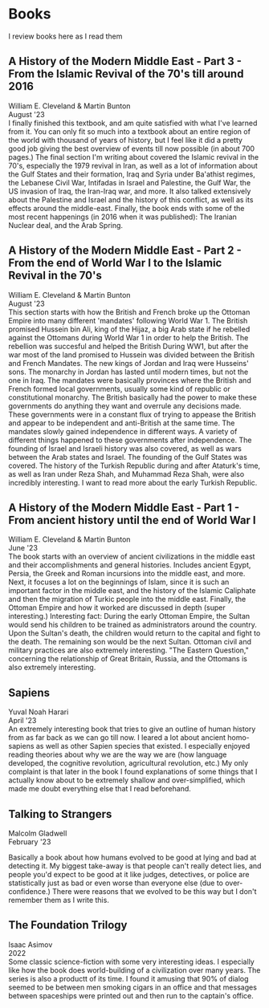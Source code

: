 # Books
I review books here as I read them

## A History of the Modern Middle East - Part 3 -  From the Islamic Revival of the 70's till around 2016
William E. Cleveland & Martin Bunton <br>
August '23 <br>
I finally finished this textbook, and am quite satisfied with what I've learned from it. You can only fit so much into a textbook about an entire region of the world with thousand of years of history, but I feel like it did a pretty good job giving the best overview of events till now possible (in about 700 pages.) The final section I'm writing about covered the Islamic revival in the 70's, especially the 1979 revival in Iran, as well as a lot of information about the Gulf States and their formation, Iraq and Syria under Ba'athist regimes, the Lebanese Civil War, Intifadas in Israel and Palestine, the Gulf War, the US invasion of Iraq, the Iran-Iraq war, and more. It also talked extensively about the Palestine and Israel and the history of this conflict, as well as its effects around the middle-east. Finally, the book ends with some of the most recent happenings (in 2016 when it was published): The Iranian Nuclear deal, and the Arab Spring. 

## A History of the Modern Middle East - Part 2 - From the end of World War I to the Islamic Revival in the 70's
William E. Cleveland & Martin Bunton <br>
August '23 <br>
This section starts with how the British and French broke up the Ottoman Empire into many different 'mandates' following World War 1. The British promised Hussein bin Ali, king of the Hijaz, a big Arab state if he rebelled against the Ottomans during World War 1 in order to help the British. The rebellion was succesful and helped the British During WW1, but after the war most of the land promised to Hussein was divided between the British and French Mandates. The new kings of Jordan and Iraq were Husseins' sons. The monarchy in Jordan has lasted until modern times, but not the one in Iraq. The mandates were basically provinces where the British and French formed local governments, usually some kind of republic or constitutional monarchy. The British basically had the power to make these governments do anything they want and overrule any decisions made. These governments were in a constant flux of trying to appease the British and appear to be independent and anti-British at the same time. The mandates slowly gained independence in different ways. A variety of different things happened to these governments after independence. The founding of Israel and Israeli history was also covered, as well as wars between the Arab states and Israel. The founding of the Gulf States was covered. The history of the Turkish Republic during and after Ataturk's time, as well as Iran under Reza Shah, and Muhammad Reza Shah, were also incredibly interesting. I want to read more about the early Turkish Republic.

## A History of the Modern Middle East - Part 1 - From ancient history until the end of World War I
William E. Cleveland & Martin Bunton <br>
June '23 <br>
The book starts with an overview of ancient civilizations in the middle east and their accomplishments and general histories. Includes ancient Egypt, Persia, the Greek and Roman incursions into the middle east, and more. Next, it focuses a lot on the beginnings of Islam, since it is such an important factor in the middle east, and the history of the Islamic Caliphate and then the migration of Turkic people into the middle east. Finally, the Ottoman Empire and how it worked are discussed in depth (super interesting.) Interesting fact: During the early Ottoman Empire, the Sultan would send his children to be trained as administrators around the country. Upon the Sultan's death, the children would return to the capital and fight to the death. The remaining son would be the next Sultan. Ottoman civil and military practices are also extremely interesting. "The Eastern Question," concerning the relationship of Great Britain, Russia, and the Ottomans is also extremely interesting. 

## Sapiens
Yuval Noah Harari <br>
April '23 <br>
An extremely interesting book that tries to give an outline of human history from as far back as we can go till now. I leared a lot about ancient homo-sapiens as well as other Sapien species that existed. I especially enjoyed reading theories about why we are the way we are (how language developed, the cognitive revolution, agricultural revolution, etc.) My only complaint is that later in the book I found explanations of some things that I actually know about to be extremely shallow and over-simplified, which made me doubt everything else that I read beforehand.

## Talking to Strangers
Malcolm Gladwell <br>
February '23 <br>

Basically a book about how humans evolved to be good at lying and bad at detecting it. My biggest take-away is that people can't really detect lies, and people you'd expect to be good at it like judges, detectives, or police are statistically just as bad or even worse than everyone else (due to over-confidence.) There were reasons that we evolved to be this way but I don't remember them as I write this.

## The Foundation Trilogy
Isaac Asimov <br>
2022 <br>
Some classic science-fiction with some very interesting ideas. I especially like how the book does world-building of a civilization over many years. The series is also a productt of its time. I found it amusing that 90% of dialog seemed to be between men smoking cigars in an office and that messages between spaceships were printed out and then run to the captain's office. 

